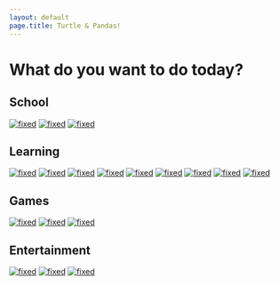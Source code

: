 ```yaml
---
layout: default
page.title: Turtle & Pandas!
---
```

# What do you want to do today?

## School
[![fixed](./assets/images/classroom.png)](https://classroom.google.com/)
[![fixed](./assets/images/gmail.png)](https://mail.google.com/mail)
[![fixed](./assets/images/drive.png)](https://drive.google.com)


## Learning
[![fixed](./assets/images/netmath.jpeg)](https://www.netmaths.net)
[![fixed](./assets/images/epic.jpeg)](https://www.getepic.com)
[![fixed](./assets/images/boukili.png)](https://boukili.ca/)
[![fixed](./assets/images/taptouche.jpeg)](https://www.taptouche.com/fr)
[![fixed](./assets/images/logiciel.png)](https://www.logicieleducatif.fr/)
[![fixed](./assets/images/code.png)](https://code.org)
[![fixed](./assets/images/scratch.png)](https://scratch.mit.edu)
[![fixed](./assets/images/scratchjr.jpeg)](https://www.scratchjr.org)
[![fixed](./assets/images/khan.jpeg)](https://www.khanacademy.org)

## Games
[![fixed](./assets/images/roblox.png)](https://www.roblox.com/)
[![fixed](./assets/images/poki-kids.png)](https://kids.poki.com/)
[![fixed](./assets/images/poki.png)](https://poki.com/)

## Entertainment
[![fixed](./assets/images/netflix.jpeg)](https://netflix.com)
[![fixed](./assets/images/disney+.jpeg)](https://www.disneyplus.com)
[![fixed](./assets/images/spotify.jpeg)](https://www.spotify.com)